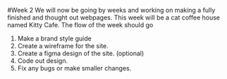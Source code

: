 #Week 2
We will now be going by weeks and working on making a fully finished and thought out webpages. This week will be a cat coffee house named Kitty Cafe. The flow of the week should go

1. Make a brand style guide
2. Create a wireframe for the site.
3. Create a figma design of the site. (optional)
4. Code out design.
5. Fix any bugs or make smaller changes.
